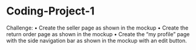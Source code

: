 # Coding-Project-1
Challenge: • Create the seller page as shown in the mockup • Create the return order page as shown in the mockup • Create the “my profile” page with the side navigation bar as shown in the mockup with an edit button.
